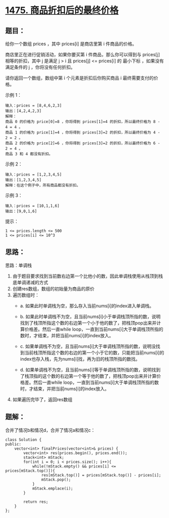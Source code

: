 # [1475. 商品折扣后的最终价格](https://leetcode.cn/problems/final-prices-with-a-special-discount-in-a-shop/description/)
## 题目：
给你一个数组 prices ，其中 prices[i] 是商店里第 i 件商品的价格。

商店里正在进行促销活动，如果你要买第 i 件商品，那么你可以得到与 prices[j] 相等的折扣，其中 j 是满足 j > i 且 prices[j] <= prices[i] 的 最小下标 ，如果没有满足条件的 j ，你将没有任何折扣。

请你返回一个数组，数组中第 i 个元素是折扣后你购买商品 i 最终需要支付的价格。

 

示例 1：
```
输入：prices = [8,4,6,2,3]
输出：[4,2,4,2,3]
解释：
商品 0 的价格为 price[0]=8 ，你将得到 prices[1]=4 的折扣，所以最终价格为 8 - 4 = 4 。
商品 1 的价格为 price[1]=4 ，你将得到 prices[3]=2 的折扣，所以最终价格为 4 - 2 = 2 。
商品 2 的价格为 price[2]=6 ，你将得到 prices[3]=2 的折扣，所以最终价格为 6 - 2 = 4 。
商品 3 和 4 都没有折扣。
```

示例 2：
```
输入：prices = [1,2,3,4,5]
输出：[1,2,3,4,5]
解释：在这个例子中，所有商品都没有折扣。
```

示例 3：
```
输入：prices = [10,1,1,6]
输出：[9,0,1,6]
```

提示：
```
1 <= prices.length <= 500
1 <= prices[i] <= 10^3
```
## 思路：

   思路：单调栈
   1. 由于题目要求找到当前数右边第一个比他小的数，因此单调栈使用从栈顶到栈底单调递减的方式
   2. 创建res数组，数组的初始量为商品的原价
   3. 遍历数组时：
       - a. 如果此时单调栈为空，那么存入当前nums[i]的index进入单调栈。

       - b. 如果此时单调栈不为空，且当前nums[i]小于单调栈顶所指的数，说明找到了栈顶所指这个数的右边第一个小于他的数了，把栈顶pop出来并计算价格差。然后一直while loop，一直到当前nums[i]大于单调栈顶所指的数时，才结束，并把当前nums[i]的index放入。

       - c. 如果单调栈不为空，且当前nums[i]大于单调栈顶所指的数，说明没找到当前栈顶所指这个数的右边的第一个小于它的数，只能把当前nums[i]的index也存入栈，先为nums[i]找，再为旧的栈顶所指的数找。

       - d. 如果单调栈不为空，且当前nums[i]等于单调栈顶所指的数，说明找到了栈顶指的这个数的右边第一个等于他的数了，把栈顶pop出来并计算价格差。然后一直while loop，一直到当前nums[i]大于单调栈顶所指的数时，才结束，并把当前nums[i]的index放入。
   4. 如果遍历完毕了，返回res数组


## 题解：
合并了情况b和情况d，合并了情况a和情况c：
```
class Solution {
public:
    vector<int> finalPrices(vector<int>& prices) {
        vector<int> res(prices.begin(), prices.end());
        stack<int> mStack;
        for(int i = 0; i < prices.size(); i++){
            while(!mStack.empty() && prices[i] <= prices[mStack.top()]){
                res[mStack.top()] = prices[mStack.top()] - prices[i];
                mStack.pop();
            }
            mStack.emplace(i);
        }

        return res;
    }
};
```